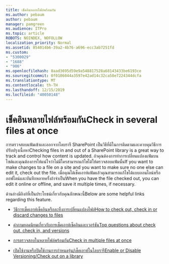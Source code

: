 ```yaml
---
title: เช็คอินหลายไฟล์พร้อมกัน
ms.author: pebaum
author: pebaum
manager: pamgreen
ms.audience: ITPro
ms.topic: article
ROBOTS: NOINDEX, NOFOLLOW
localization_priority: Normal
ms.assetid: 854014b6-39a2-4b76-a696-ecc3ab7251fd
ms.custom:
- "5300029"
- "1688"
- "986"
ms.openlocfilehash: 8aad3695d59e9a548817528a68143433be6193ce
ms.sourcegitcommit: 0f0186044a3597e42ad14c32ca58e7224344dcfa
ms.translationtype: MT
ms.contentlocale: th-TH
ms.lasthandoff: 12/15/2019
ms.locfileid: "40050148"
---
```

# <a name="check-in-several-files-at-once"></a><span data-ttu-id="0558a-102">เช็คอินหลายไฟล์พร้อมกัน</span><span class="sxs-lookup"><span data-stu-id="0558a-102">Check in several files at once</span></span>

<span data-ttu-id="0558a-103">การตรวจสอบแฟ้มเข้าและออกจากไลบรารี SharePoint เป็นวิธีที่ดีในการติดตามและควบคุมวิธีการปรับปรุงเนื้อหา</span><span class="sxs-lookup"><span data-stu-id="0558a-103">Checking files in and out of a SharePoint library is a great way to track and control how content is updated.</span></span> <span data-ttu-id="0558a-104">ถ้าคุณต้องการทำการเปลี่ยนแปลงแฟ้มบนไซต์และคุณต้องการให้แน่ใจว่าไม่มีใครสามารถแก้ไขได้ให้ตรวจสอบแฟ้มนั้น</span><span class="sxs-lookup"><span data-stu-id="0558a-104">If you want to make changes to a file on a site and you want to make sure no one else can edit it, check out the file.</span></span> <span data-ttu-id="0558a-105">เมื่อคุณได้เช็คเอาท์แฟ้มแล้วคุณสามารถแก้ไขได้แบบออนไลน์หรือออฟไลน์และบันทึกหลายครั้งถ้าจำเป็น</span><span class="sxs-lookup"><span data-stu-id="0558a-105">When you have the file checked out, you can edit it online or offline, and save it multiple times, if necessary.</span></span>

<span data-ttu-id="0558a-106">ด้านล่างมีลิงก์ที่เป็นประโยชน์เกี่ยวกับคุณลักษณะนี้</span><span class="sxs-lookup"><span data-stu-id="0558a-106">Below are some helpful links regarding this feature.</span></span>

- [<span data-ttu-id="0558a-107">วิธีการเช็คเอาท์เช็คอินหรือละทิ้งการเปลี่ยนแปลงไฟล์</span><span class="sxs-lookup"><span data-stu-id="0558a-107">How to check out, check in or discard changes to files</span></span>](https://support.office.com/article/check-out-check-in-or-discard-changes-to-files-in-a-library-7e2c12a9-a874-4393-9511-1378a700f6de)

- [<span data-ttu-id="0558a-108">คำถามยอดนิยมเกี่ยวกับการเช็คเอาท์เช็คอินและเวอร์ชัน</span><span class="sxs-lookup"><span data-stu-id="0558a-108">Top questions about check out, check in, and versions</span></span>](https://support.office.com/article/Top-questions-about-check-out-check-in-and-versions-7E941339-E972-4C7A-A79A-80A1FCF84076)

- [<span data-ttu-id="0558a-109">การตรวจสอบในหลายไฟล์พร้อมกัน</span><span class="sxs-lookup"><span data-stu-id="0558a-109">Check in multiple files at once</span></span>](https://support.office.com/article/check-out-check-in-or-discard-changes-to-files-in-a-library-7e2c12a9-a874-4393-9511-1378a700f6de)

- [<span data-ttu-id="0558a-110">เปิดใช้งานหรือปิดใช้งานการกำหนดรุ่น/เช็คเอาท์ในไลบรารี</span><span class="sxs-lookup"><span data-stu-id="0558a-110">Enable or Disable Versioning/Check out on a library</span></span>](https://support.office.com/article/enable-and-configure-versioning-for-a-list-or-library-1555d642-23ee-446a-990a-bcab618c7a37)

  
